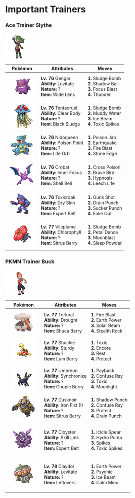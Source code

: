 # Important Trainers

### Ace Trainer Slythe

![Ace Trainer Slythe](../../assets/trainers/ace_trainer.png)

| Pokémon | Attributes | Moves |
|:-------:|------------|-------|
| ![Gengar](../../assets/sprites/gengar/front.gif) | **Lv. 76** Gengar<br>**Ability:** Levitate<br>**Nature:** ?<br>**Item:** Wide Lens | **1.** Sludge Bomb<br>**2.** Shadow Ball<br>**3.** Focus Blast<br>**4.** Thunder |
| ![Tentacruel](../../assets/sprites/tentacruel/front.gif) | **Lv. 76** Tentacruel<br>**Ability:** Clear Body<br>**Nature:** ?<br>**Item:** Black Sludge | **1.** Sludge Bomb<br>**2.** Muddy Water<br>**3.** Ice Beam<br>**4.** Toxic Spikes |
| ![Nidoqueen](../../assets/sprites/nidoqueen/front.gif) | **Lv. 76** Nidoqueen<br>**Ability:** Poison Point<br>**Nature:** ?<br>**Item:** Life Orb | **1.** Poison Jab<br>**2.** Earthquake<br>**3.** Fire Blast<br>**4.** Stone Edge |
| ![Crobat](../../assets/sprites/crobat/front.gif) | **Lv. 76** Crobat<br>**Ability:** Inner Focus<br>**Nature:** ?<br>**Item:** Shell Bell | **1.** Cross Poison<br>**2.** Brave Bird<br>**3.** Hypnosis<br>**4.** Leech Life |
| ![Toxicroak](../../assets/sprites/toxicroak/front.gif) | **Lv. 76** Toxicroak<br>**Ability:** Dry Skin<br>**Nature:** ?<br>**Item:** Expert Belt | **1.** Gunk Shot<br>**2.** Drain Punch<br>**3.** Sucker Punch<br>**4.** Fake Out |
| ![Vileplume](../../assets/sprites/vileplume/front.gif) | **Lv. 77** Vileplume<br>**Ability:** Chlorophyll<br>**Nature:** ?<br>**Item:** Sitrus Berry | **1.** Sludge Bomb<br>**2.** Petal Dance<br>**3.** Moonblast<br>**4.** Sleep Powder |


### PKMN Trainer Buck

![PKMN Trainer Buck](../../assets/important_trainers/buck.png)

| Pokémon | Attributes | Moves |
|:-------:|------------|-------|
| ![Torkoal](../../assets/sprites/torkoal/front.gif) | **Lv. 77** Torkoal<br>**Ability:** Drought<br>**Nature:** ?<br>**Item:** Shuca Berry | **1.** Fire Blast<br>**2.** Earth Power<br>**3.** Solar Beam<br>**4.** Stealth Rock |
| ![Shuckle](../../assets/sprites/shuckle/front.gif) | **Lv. 77** Shuckle<br>**Ability:** Sturdy<br>**Nature:** ?<br>**Item:** Lum Berry | **1.** Toxic<br>**2.** Encore<br>**3.** Rest<br>**4.** Protect |
| ![Umbreon](../../assets/sprites/umbreon/front.gif) | **Lv. 77** Umbreon<br>**Ability:** Synchronize<br>**Nature:** ?<br>**Item:** Chople Berry | **1.** Payback<br>**2.** Confuse Ray<br>**3.** Toxic<br>**4.** Moonlight |
| ![Dusknoir](../../assets/sprites/dusknoir/front.gif) | **Lv. 77** Dusknoir<br>**Ability:** Iron Fist (!)<br>**Nature:** ?<br>**Item:** Sitrus Berry | **1.** Shadow Punch<br>**2.** Confuse Ray<br>**3.** Protect<br>**4.** Drain Punch |
| ![Cloyster](../../assets/sprites/cloyster/front.gif) | **Lv. 77** Cloyster<br>**Ability:** Skill Link<br>**Nature:** ?<br>**Item:** Expert Belt | **1.** Icicle Spear<br>**2.** Hydro Pump<br>**3.** Spikes<br>**4.** Toxic Spikes |
| ![Claydol](../../assets/sprites/claydol/front.gif) | **Lv. 78** Claydol<br>**Ability:** Levitate<br>**Nature:** ?<br>**Item:** Leftovers | **1.** Earth Power<br>**2.** Psychic<br>**3.** Ice Beam<br>**4.** Calm Mind |


